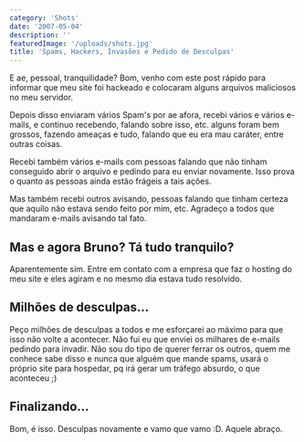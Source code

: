 ```yaml
---
category: 'Shots'
date: '2007-05-04'
description: ''
featuredImage: '/uploads/shots.jpg'
title: 'Spams, Hackers, Invasões e Pedido de Desculpas'
---
```


E ae, pessoal, tranquilidade? Bom, venho com este post rápido para informar que meu site foi hackeado e colocaram alguns arquivos maliciosos no meu servidor.

Depois disso enviaram vários Spam's por ae afora, recebi vários e vários e-mails, e continuo recebendo, falando sobre isso, etc. alguns foram bem grossos, fazendo ameaças e tudo, falando que eu era mau caráter, entre outras coisas.

Recebi também vários e-mails com pessoas falando que não tinham conseguido abrir o arquivo e pedindo para eu enviar novamente. Isso prova o quanto as pessoas ainda estão frágeis a tais ações.

Mas também recebi outros avisando, pessoas falando que tinham certeza que aquilo não estava sendo feito por mim, etc. Agradeço a todos que mandaram e-mails avisando tal fato.

## Mas e agora Bruno? Tá tudo tranquilo?

Aparentemente sim. Entre em contato com a empresa que faz o hosting do meu site e eles agiram e no mesmo dia estava tudo resolvido.

## Milhões de desculpas...

Peço milhões de desculpas a todos e me esforçarei ao máximo para que isso não volte a acontecer. Não fui eu que enviei os milhares de e-mails pedindo para invadir. Não sou do tipo de querer ferrar os outros, quem me conhece sabe disso e nunca que alguém que mande spams, usará o próprio site para hospedar, pq irá gerar um tráfego absurdo, o que aconteceu ;)

## Finalizando...

Bom, é isso. Desculpas novamente e vamo que vamo :D. Aquele abraço.
